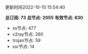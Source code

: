 更新时间2022-10-10 15:54:40

**总订阅: 73**
**总节点: 2055**
**有效节点: 830**
- ss节点: 477
- v2ray节点: 280
- trojan节点: 59
- ssr节点: 14
